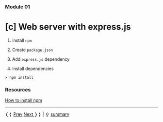 ### Module 01

# [c] Web server with express.js

1. Install `npm`

2. Create `package.json`

3. Add `express.js` dependency

4. Install dependencies

```cli
> npm install
```

### Resources

[How to install npm](http://blog.npmjs.org/post/85484771375/how-to-install-npm)

------------------------
&#10092;&#10092; [Prev](../../Readme.md)     [Next ](../Readme.md) &#10093;&#10093; | &#8682; [summary](../../Readme.md#modules)
